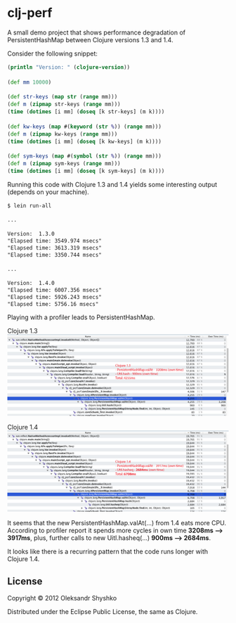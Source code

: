 # clj-perf

A small demo project that shows performance degradation of PersistentHashMap
between Clojure versions 1.3 and 1.4.

Consider the following snippet:

```clj
(println "Version: " (clojure-version))

(def mm 10000)

(def str-keys (map str (range mm)))
(def m (zipmap str-keys (range mm)))
(time (dotimes [i mm] (doseq [k str-keys] (m k))))

(def kw-keys (map #(keyword (str %)) (range mm)))
(def m (zipmap kw-keys (range mm)))
(time (dotimes [i mm] (doseq [k kw-keys] (m k))))

(def sym-keys (map #(symbol (str %)) (range mm)))
(def m (zipmap sym-keys (range mm)))
(time (dotimes [i mm] (doseq [k sym-keys] (m k))))
```

Running this code with Clojure 1.3 and 1.4 yields some interesting output (depends on your machine).

```
$ lein run-all

...

Version:  1.3.0
"Elapsed time: 3549.974 msecs"
"Elapsed time: 3613.319 msecs"
"Elapsed time: 3350.744 msecs"

...

Version:  1.4.0
"Elapsed time: 6007.356 msecs"
"Elapsed time: 5926.243 msecs"
"Elapsed time: 5756.16 msecs"
```

Playing with a profiler leads to PersistentHashMap.

Clojure 1.3
![image](https://github.com/oshyshko/clj-perf/raw/master/doc/clj_13.png)

Clojure 1.4
![image](https://github.com/oshyshko/clj-perf/raw/master/doc/clj_14.png)

It seems that the new PersistentHashMap.valAt(...) from 1.4 eats more CPU.
According to profiler report it spends more cycles in own time **3208ms --> 3917ms**, plus,
further calls to new Uitl.hasheq(...) **900ms --> 2684ms**.

It looks like there is a recurring pattern that the code runs longer with Clojure 1.4.


## License

Copyright © 2012 Oleksandr Shyshko

Distributed under the Eclipse Public License, the same as Clojure.
